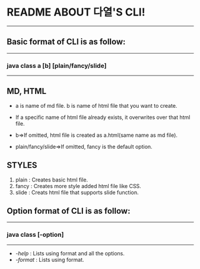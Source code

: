 README ABOUT 다열'S CLI!
========================
---------------------------------------------------------------------------------------------------------------------
  
  
  
  
## Basic format of CLI is as follow:

----------------------------------------------
### java class a [b] [plain/fancy/slide]
----------------------------------------------

## MD, HTML
- a is name of md file. b is name of html file that you want to create.
- If a specific name of html file already exists, it overwrites over that html file.

- b=>If omitted, html file is created as a.html(same name as md file).
- plain/fancy/slide=>If omitted, fancy is the default option.

## STYLES
1. plain : Creates basic html file.
2. fancy : Creates more style added html file like CSS.
3. slide : Creats html file that supports slide function.





## Option format of CLI is as follow:

----------------------------------------------
### java class [-option]
----------------------------------------------
- *-help* : Lists using format and all the options.
- *-format* : Lists using format.

